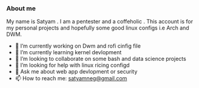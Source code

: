 ###  About me 



My name is Satyam . I am a pentester and a coffeholic . This account is for my personal projects and hopefully some good linux configs i.e Arch and DWM.

- 🔭 I’m currently working on Dwm and rofi cinfig file
- 🌱 I’m currently learning kernel devlopment
- 👯 I’m looking to collaborate on some bash and data science projects 
- 🤔 I’m looking for help with linux ricing configd
- 💬 Ask me about web app devlopment or security 
- 📫 How to reach me: satyamneg@gmail.com



